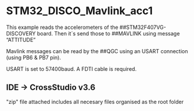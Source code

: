 # STM32_DISCO_Mavlink_acc1
This example reads the accelerometers of the ##STM32F407VG-DISCOVERY board.
Then it´s send those to ##MAVLINK using message “ATTITUDE”

Mavlink messages can be read by the ##QGC using an USART connection (using PB6 & PB7 pin). 

USART is set to 57400baud. A FDTI cable is required.
## IDE -> CrossStudio v3.6
"zip" file attached includes all necesary files organised as the root folder
